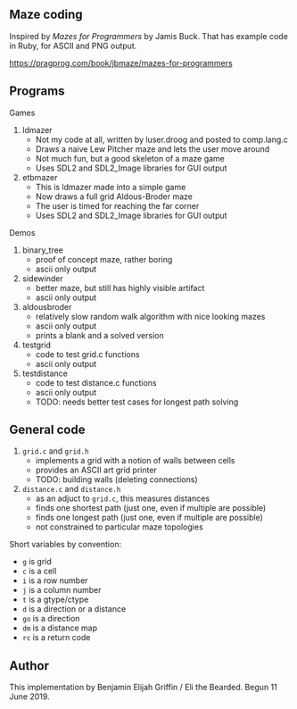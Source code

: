 Maze coding
-----------

Inspired by _Mazes for Programmers_ by Jamis Buck. That has example code
in Ruby, for ASCII and PNG output.

https://pragprog.com/book/jbmaze/mazes-for-programmers

Programs
--------

Games

1. ldmazer
   * Not my code at all, written by luser.droog and posted to comp.lang.c
   * Draws a naive Lew Pitcher maze and lets the user move around
   * Not much fun, but a good skeleton of a maze game
   * Uses SDL2 and SDL2_Image libraries for GUI output
2. etbmazer
   * This is ldmazer made into a simple game
   * Now draws a full grid Aldous-Broder maze
   * The user is timed for reaching the far corner
   * Uses SDL2 and SDL2_Image libraries for GUI output

Demos

1. binary_tree
   * proof of concept maze, rather boring
   * ascii only output
2. sidewinder
   * better maze, but still has highly visible artifact
   * ascii only output
3. aldousbroder
   * relatively slow random walk algorithm with nice looking mazes
   * ascii only output
   * prints a blank and a solved version
4. testgrid
   * code to test grid.c functions
   * ascii only output
5. testdistance
   * code to test distance.c functions
   * ascii only output
   * TODO: needs better test cases for longest path solving

General code
------------

1. `grid.c` and `grid.h`
   * implements a grid with a notion of walls between cells
   * provides an ASCII art grid printer
   * TODO: building walls (deleting connections)
2. `distance.c` and `distance.h`
   * as an adjuct to `grid.c`, this measures distances
   * finds one shortest path (just one, even if multiple are possible)
   * finds one longest path (just one, even if multiple are possible)
   * not constrained to particular maze topologies

Short variables by convention:
 * `g` is grid
 * `c` is a cell
 * `i` is a row number
 * `j` is a column number
 * `t` is a gtype/ctype
 * `d` is a direction or a distance
 * `go` is a direction
 * `dm` is a distance map
 * `rc` is a return code


Author
------
This implementation by Benjamin Elijah Griffin / Eli the Bearded.
Begun 11 June 2019.


